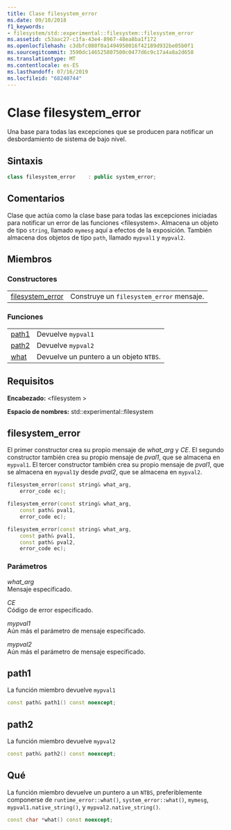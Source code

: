 ```yaml
---
title: Clase filesystem_error
ms.date: 09/10/2018
f1_keywords:
- filesystem/std::experimental::filesystem::filesystem_error
ms.assetid: c53aac27-c1fa-43e4-8967-48ea8ba1f172
ms.openlocfilehash: c3dbfc080f0a1494950016f42189d932be05b0f1
ms.sourcegitcommit: 3590dc146525807500c0477d6c9c17a4a8a2d658
ms.translationtype: MT
ms.contentlocale: es-ES
ms.lasthandoff: 07/16/2019
ms.locfileid: "68240744"
---
```

# <a name="filesystemerror-class"></a>Clase filesystem_error

Una base para todas las excepciones que se producen para notificar un desbordamiento de sistema de bajo nivel.

## <a name="syntax"></a>Sintaxis

```cpp
class filesystem_error    : public system_error;
```

## <a name="remarks"></a>Comentarios

Clase que actúa como la clase base para todas las excepciones iniciadas para notificar un error de las funciones \<filesystem>. Almacena un objeto de tipo `string`, llamado `mymesg` aquí a efectos de la exposición. También almacena dos objetos de tipo `path`, llamado `mypval1` y `mypval2`.

## <a name="members"></a>Miembros

### <a name="constructors"></a>Constructores

|||
|-|-|
|[filesystem_error](#filesystem_error)|Construye un `filesystem_error` mensaje.|

### <a name="functions"></a>Funciones

|||
|-|-|
|[path1](#path1)|Devuelve `mypval1`|
|[path2](#path2)|Devuelve `mypval2`|
|[what](#what)|Devuelve un puntero a un objeto `NTBS`.|

## <a name="requirements"></a>Requisitos

**Encabezado:** \<filesystem >

**Espacio de nombres:** std::experimental::filesystem

## <a name="filesystem_error"></a> filesystem_error

El primer constructor crea su propio mensaje de *what_arg* y *CE*. El segundo constructor también crea su propio mensaje de *pval1*, que se almacena en `mypval1`. El tercer constructor también crea su propio mensaje de *pval1*, que se almacena en `mypval1`y desde *pval2*, que se almacena en `mypval2`.

```cpp
filesystem_error(const string& what_arg,
    error_code ec);

filesystem_error(const string& what_arg,
    const path& pval1,
    error_code ec);

filesystem_error(const string& what_arg,
    const path& pval1,
    const path& pval2,
    error_code ec);
```

### <a name="parameters"></a>Parámetros

*what_arg*\
Mensaje especificado.

*CE*\
Código de error especificado.

*mypval1*\
Aún más el parámetro de mensaje especificado.

*mypval2*\
Aún más el parámetro de mensaje especificado.

## <a name="path1"></a> path1

La función miembro devuelve `mypval1`

```cpp
const path& path1() const noexcept;
```

## <a name="path2"></a> path2

La función miembro devuelve `mypval2`

```cpp
const path& path2() const noexcept;
```

## <a name="what"></a> Qué

La función miembro devuelve un puntero a un `NTBS`, preferiblemente componerse de `runtime_error::what()`, `system_error::what()`, `mymesg`, `mypval1.native_string()`, y `mypval2.native_string()`.

```cpp
const char *what() const noexcept;
```
